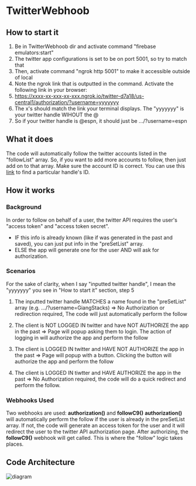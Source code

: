 # TwitterWebhoob


## How to start it
1. Be in TwitterWebhoob dir and activate command "firebase emulators:start"
2. The twitter app configurations is set to be on port 5001, so try to match that
3. Then, activate command "ngrok http 5001" to make it accessible outside of local
4. Note the ngrok link that is outputted in the command. Activate the following link in your browser:
5. https://xxxx-xx-xxx-xx-xxx.ngrok.io/twitter-d7a18/us-central1/authorization/?username=yyyyyyy
6. The x's should match the link your terminal displays. The "yyyyyyy" is your twitter handle WIHOUT the @
7. So if your twitter handle is @espn, it should just be .../?username=espn


## What it does

The code will automatically follow the twitter accounts listed in the "followList" array.
So, if you want to add more accounts to follow, then just add on to that array. Make sure the account ID is correct.
You can use this [link](https://tweeterid.com/) to find a particular handle's ID.

## How it works

### Background
In order to follow on behalf of a user, the twitter API requires the user's "access token" and "access token secret". 
* IF this info is already known (like if was generated in the past and saved), you can just put info in the "preSetList" array.
* ELSE the app will generate one for the user AND will ask for authorization.

### Scenarios
For the sake of clarity, when I say "inputted twitter handle", I mean the "yyyyyyy" you see in "How to start it" section, step 5

1. The inputted twitter handle MATCHES a name found in the "preSetList" array (e.g. .../?username=GiangStacks)
    => No Authorization or redirection required, The code will just automatically perform the follow

2. The client is NOT LOGGED IN twitter and have NOT AUTHORIZE the app in the past 
    => Page will popup asking them to login. The action of logging in will authorize the app and perform the follow

3. The client is LOGGED IN twitter and HAVE NOT AUTHORIZE the app in the past
    => Page will popup with a button. Clicking the button will authorize the app and perform the follow

4. The client is LOGGED IN tiwtter and HAVE AUTHORIZE the app in the past
    => No Authorization required, the code will do a quick redirect and perform the follow.

### Webhooks Used

Two webhooks are used: **authorization()** and **followC9()**
**authorization()** will automatically perform the follow if the user is already in the preSetList array.
If not, the code will generate an access token for the user and it will redirect the user to the
twitter API authorization page. After authorizing, the **followC9()** webhook will get called.
This is where the "follow" logic takes places.

## Code Architecture
![diagram](https://cdn.discordapp.com/attachments/371115539365494794/996509627925680188/unknown.png)






